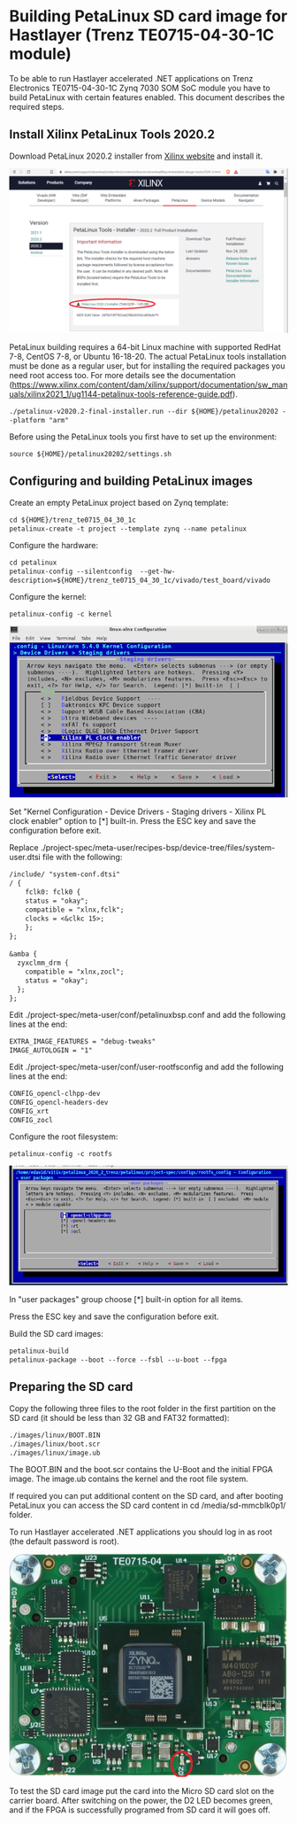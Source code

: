 # Building PetaLinux SD card image for Hastlayer (Trenz TE0715-04-30-1C module)

To be able to run Hastlayer accelerated .NET applications on Trenz Electronics TE0715-04-30-1C Zynq 7030 SOM SoC module you have to build PetaLinux with certain features enabled. This document describes the required steps.

## Install Xilinx PetaLinux Tools 2020.2

Download PetaLinux 2020.2 installer from [Xilinx website](https://www.xilinx.com/support/download/index.html/content/xilinx/en/downloadNav/embedded-design-tools/2020-2.html) and install it. 

![Download PetaLinux Installer](Images/PetalinuxDownloadInstaller.png)

PetaLinux building requires a 64-bit Linux machine with supported RedHat 7-8, CentOS 7-8, or Ubuntu 16-18-20. The actual PetaLinux tools installation must be done as a regular user, but for installing the required packages you need root access too. For more details see the documentation (https://www.xilinx.com/content/dam/xilinx/support/documentation/sw_manuals/xilinx2021_1/ug1144-petalinux-tools-reference-guide.pdf).

```
./petalinux-v2020.2-final-installer.run --dir ${HOME}/petalinux20202 --platform "arm"
```

Before using the PetaLinux tools you first have to set up the environment:

```
source ${HOME}/petalinux20202/settings.sh
```

## Configuring and building PetaLinux images

Create an empty PetaLinux project based on Zynq template:

```
cd ${HOME}/trenz_te0715_04_30_1c
petalinux-create -t project --template zynq --name petalinux
```

Configure the hardware:

```
cd petalinux
petalinux-config --silentconfig  --get-hw-description=${HOME}/trenz_te0715_04_30_1c/vivado/test_board/vivado
```

Configure the kernel:

```
petalinux-config -c kernel
```

![Kernel Configuration](Images/PetalinuxKernelStagingXilinxPlClockEnabler.png)

Set "Kernel Configuration - Device Drivers - Staging drivers - Xilinx PL clock enabler" option to [*] built-in.
Press the ESC key and save the configuration before exit.

Replace ./project-spec/meta-user/recipes-bsp/device-tree/files/system-user.dtsi file with the following:

```
/include/ "system-conf.dtsi"
/ {
    fclk0: fclk0 {
    status = "okay";
    compatible = "xlnx,fclk";
    clocks = <&clkc 15>;
    };
};

&amba {
  zyxclmm_drm {
    compatible = "xlnx,zocl";
    status = "okay";
  };
};
```

Edit ./project-spec/meta-user/conf/petalinuxbsp.conf and add the following lines at the end:

```
EXTRA_IMAGE_FEATURES = "debug-tweaks"
IMAGE_AUTOLOGIN = "1"
```

Edit ./project-spec/meta-user/conf/user-rootfsconfig and add the following lines at the end:

```
CONFIG_opencl-clhpp-dev
CONFIG_opencl-headers-dev
CONFIG_xrt
CONFIG_zocl
```

Configure the root filesystem:

```
petalinux-config -c rootfs
```

![Rootfs Configuration](Images/PetalinuxRootfsUserPackages.png)

In "user packages" group choose [*] built-in option for all items.

Press the ESC key and save the configuration before exit.

Build the SD card images:

```
petalinux-build
petalinux-package --boot --force --fsbl --u-boot --fpga
```

## Preparing the SD card

Copy the following three files to the root folder in the first partition on the SD card (it should be less than 32 GB and FAT32 formatted):

```
./images/linux/BOOT.BIN
./images/linux/boot.scr
./images/linux/image.ub
```

The BOOT.BIN and the boot.scr contains the U-Boot and the initial FPGA image. The image.ub contains the kernel and the root file system.

If required you can put additional content on the SD card, and after booting PetaLinux you can access the SD card content in cd /media/sd-mmcblk0p1/ folder.

To run Hastlayer accelerated .NET applications you should log in as root (the default password is root).

![FPGA configuration done](Images/TE0715-04-30-LED.jpg)

To test the SD card image put the card into the Micro SD card slot on the carrier board. After switching on the power, the D2 LED becomes green, and if the FPGA is successfully programed from SD card it will goes off.
